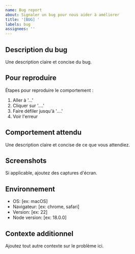 ```yaml
---
name: Bug report
about: Signaler un bug pour nous aider à améliorer
title: '[BUG] '
labels: bug
assignees: ''
---
```


## Description du bug

Une description claire et concise du bug.

## Pour reproduire

Étapes pour reproduire le comportement :

1. Aller à '...'
2. Cliquer sur '....'
3. Faire défiler jusqu'à '....'
4. Voir l'erreur

## Comportement attendu

Une description claire et concise de ce que vous attendiez.

## Screenshots

Si applicable, ajoutez des captures d'écran.

## Environnement

- OS: [ex: macOS]
- Navigateur: [ex: chrome, safari]
- Version: [ex: 22]
- Node version: [ex: 18.0.0]

## Contexte additionnel

Ajoutez tout autre contexte sur le problème ici.
